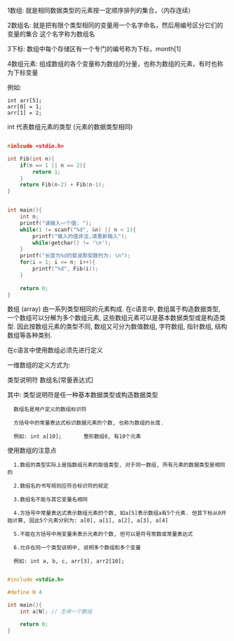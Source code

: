 1数组: 就是相同数据类型的元素按一定顺序排列的集合，（内存连续）

2数组名: 就是把有限个类型相同的变量用一个名字命名，然后用编号区分它们的变量的集合 这个名字称为数组名

3下标: 数组中每个存储区有一个专门的编号称为下标，month[1]

4数组元素: 组成数组的各个变量称为数组的分量，也称为数组的元素，有时也称为下标变量

例如: 

```shell
int arr[5]; 	
arr[0] = 1;
arr[1] = 2;
```
int 代表数组元素的类型 (元素的数据类型相同)
	
```c

#inlcude <stdio.h>

int Fib(int n){
    if(n == 1 || n == 2){
        return 1;	
    }
    return Fib(n-2) + Fib(n-1);
}


int main(){
    int n;
    printf("请输入一个值: ");
    while(1 != scanf("%d", &n) || n < 1){
        printf("输入的值非法,请重新输入");	
        while(getchar() != '\n');
    }
    printf("长度为%d的斐波那契数列为: \n");
    for(i = 1; i <= n; i++){
        printf("%d", Fib(i));
    }
    
    return 0;	
}

```

数组 (array) 由一系列类型相同的元素构成. 在c语言中, 数组属于构造数据类型, 一个数组可以分解为多个数组元素, 这些数组元素可以是基本数据类型或是构造类型. 因此按数组元素的类型不同, 数组又可分为数值数组, 字符数组, 指针数组, 结构数组等各种类别.

在c语言中使用数组必须先进行定义

一维数组的定义方式为:

类型说明符 数组名[常量表达式]

其中: 类型说明符是任一种基本数据类型或构造数据类型
    
      数组名是用户定义的数组标识符

      方括号中的常量表达式标识数据元素的个数, 也称为数组的长度.

      例如: int a[10];       整形数组0, 有10个元素


使用数组的注意点

      1.数组的类型实际上是指数组元素的取值类型, 对于同一数组, 所有元素的数据类型是相同的
      
      2.数组名的书写规则应符合标识符的规定

      3.数组名不能与其它变量名相同

      4.方括号中常量表达式表示数组元素的个数, 如a[5]表示数组a有5个元素. 但其下标从0开始计算, 因此5个元素分别为: a[0], a[1], a[2], a[3], a[4]

      5.不能在方括号中用变量来表示元素的个数, 但可以是符号常数或常量表达式

      6.允许在同一个类型说明中, 说明多个数组和多个变量

      例如: int a, b, c, arr[3], arr2[10];



```c

#include <stdio.h>

#define N 4

int main(){
    int a[N]; // 生命一个数组

    return 0;	
}

```

